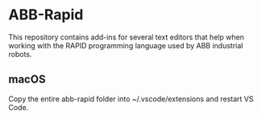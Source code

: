 # ABB-Rapid
This repository contains add-ins for several text editors that help when working with the RAPID programming language used by ABB industrial robots.

## macOS
Copy the entire abb-rapid folder into ~/.vscode/extensions and restart VS Code.

